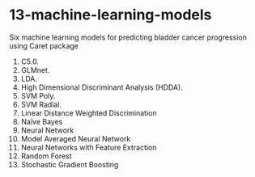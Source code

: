 # 13-machine-learning-models
Six machine learning models for predicting bladder cancer progression using Caret package
1. C5.0.
2. GLMnet.
3. LDA. 
4. High Dimensional Discriminant Analysis (HDDA).
5. SVM Poly.
6. SVM Radial.
7. Linear Distance Weighted Discrimination
8. Naïve Bayes
9. Neural Network
10. Model Averaged Neural Network
11. Neural Networks with Feature Extraction
12. Random Forest
13. Stochastic Gradient Boosting
